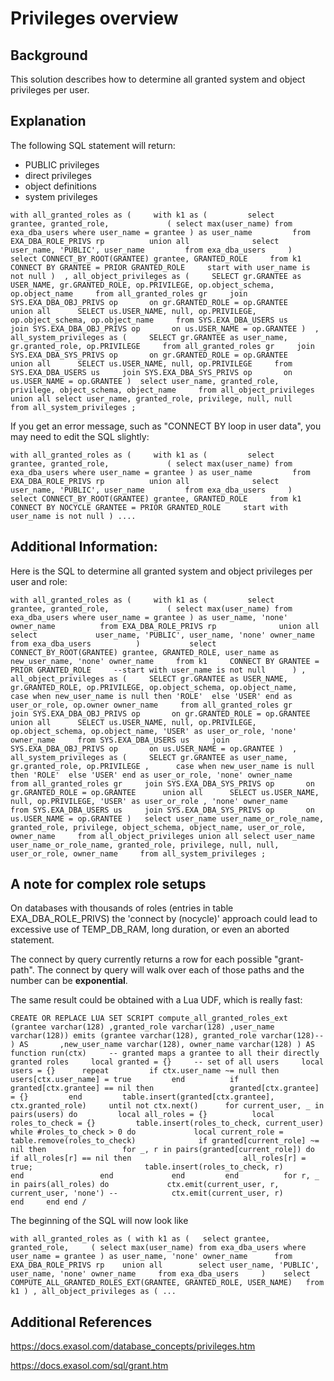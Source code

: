 # Privileges overview 
## Background

This solution describes how to determine all granted system and object privileges per user. 

## Explanation

The following SQL statement will return:

* PUBLIC privileges
* direct privileges
* object definitions
* system privileges


```"code
with all_granted_roles as (     with k1 as (         select             grantee, granted_role,             ( select max(user_name) from exa_dba_users where user_name = grantee ) as user_name         from EXA_DBA_ROLE_PRIVS rp          union all              select             user_name, 'PUBLIC', user_name         from exa_dba_users     )     select CONNECT_BY_ROOT(GRANTEE) grantee, GRANTED_ROLE     from k1     CONNECT BY GRANTEE = PRIOR GRANTED_ROLE     start with user_name is not null )  , all_object_privileges as (     SELECT gr.GRANTEE as USER_NAME, gr.GRANTED_ROLE, op.PRIVILEGE, op.object_schema, op.object_name     from all_granted_roles gr     join SYS.EXA_DBA_OBJ_PRIVS op       on gr.GRANTED_ROLE = op.GRANTEE      union all      SELECT us.USER_NAME, null, op.PRIVILEGE, op.object_schema, op.object_name     from SYS.EXA_DBA_USERS us     join SYS.EXA_DBA_OBJ_PRIVS op       on us.USER_NAME = op.GRANTEE )  , all_system_privileges as (     SELECT gr.GRANTEE as user_name, gr.granted_role, op.PRIVILEGE     from all_granted_roles gr     join SYS.EXA_DBA_SYS_PRIVS op       on gr.GRANTED_ROLE = op.GRANTEE      union all      SELECT us.USER_NAME, null, op.PRIVILEGE     from SYS.EXA_DBA_USERS us     join SYS.EXA_DBA_SYS_PRIVS op       on us.USER_NAME = op.GRANTEE )  select user_name, granted_role, privilege, object_schema, object_name     from all_object_privileges union all select user_name, granted_role, privilege, null, null     from all_system_privileges ; 
```
If you get an error message, such as "CONNECT BY loop in user data", you may need to edit the SQL slightly:


```"code
with all_granted_roles as (     with k1 as (         select             grantee, granted_role,             ( select max(user_name) from exa_dba_users where user_name = grantee ) as user_name         from EXA_DBA_ROLE_PRIVS rp          union all              select             user_name, 'PUBLIC', user_name         from exa_dba_users     )     select CONNECT_BY_ROOT(GRANTEE) grantee, GRANTED_ROLE     from k1     CONNECT BY NOCYCLE GRANTEE = PRIOR GRANTED_ROLE     start with user_name is not null ) .... 
```
## Additional Information:

Here is the SQL to determine all granted system and object privileges per user and role:


```"code-java"
with all_granted_roles as (     with k1 as (         select             grantee, granted_role,             ( select max(user_name) from exa_dba_users where user_name = grantee ) as user_name, 'none' owner_name          from EXA_DBA_ROLE_PRIVS rp              union all              select             user_name, 'PUBLIC', user_name, 'none' owner_name         from exa_dba_users          )           select CONNECT_BY_ROOT(GRANTEE) grantee, GRANTED_ROLE, user_name as new_user_name, 'none' owner_name     from k1     CONNECT BY GRANTEE = PRIOR GRANTED_ROLE     --start with user_name is not null      ) , all_object_privileges as (     SELECT gr.GRANTEE as USER_NAME, gr.GRANTED_ROLE, op.PRIVILEGE, op.object_schema, op.object_name,      case when new_user_name is null then 'ROLE'  else 'USER' end as user_or_role, op.owner owner_name     from all_granted_roles gr     join SYS.EXA_DBA_OBJ_PRIVS op       on gr.GRANTED_ROLE = op.GRANTEE      union all      SELECT us.USER_NAME, null, op.PRIVILEGE, op.object_schema, op.object_name, 'USER' as user_or_role, 'none' owner_name     from SYS.EXA_DBA_USERS us     join SYS.EXA_DBA_OBJ_PRIVS op       on us.USER_NAME = op.GRANTEE )  , all_system_privileges as (     SELECT gr.GRANTEE as user_name, gr.granted_role, op.PRIVILEGE ,      case when new_user_name is null then 'ROLE'  else 'USER' end as user_or_role, 'none' owner_name     from all_granted_roles gr     join SYS.EXA_DBA_SYS_PRIVS op       on gr.GRANTED_ROLE = op.GRANTEE      union all      SELECT us.USER_NAME, null, op.PRIVILEGE, 'USER' as user_or_role , 'none' owner_name     from SYS.EXA_DBA_USERS us     join SYS.EXA_DBA_SYS_PRIVS op       on us.USER_NAME = op.GRANTEE )   select user_name user_name_or_role_name, granted_role, privilege, object_schema, object_name, user_or_role, owner_name     from all_object_privileges union all select user_name user_name_or_role_name, granted_role, privilege, null, null, user_or_role, owner_name     from all_system_privileges ;
```
## A note for complex role setups

On databases with thousands of roles (entries in table EXA_DBA_ROLE_PRIVS) the 'connect by (nocycle)' approach could lead to excessive use of TEMP_DB_RAM, long duration, or even an aborted statement.

The connect by query currently returns a row for each possible "grant-path". The connect by query will walk over each of those paths and the number can be **exponential**.

The same result could be obtained with a Lua UDF, which is really fast:  



```"lia-code-sample
CREATE OR REPLACE LUA SET SCRIPT compute_all_granted_roles_ext (grantee varchar(128) ,granted_role varchar(128) ,user_name varchar(128)) emits (grantee varchar(128), granted_role varchar(128)-- ) AS       ,new_user_name varchar(128), owner_name varchar(128) ) AS function run(ctx)     -- granted maps a grantee to all their directly granted roles     local granted = {}     -- set of all users     local users = {}      repeat         if ctx.user_name ~= null then                 users[ctx.user_name] = true         end          if granted[ctx.grantee] == nil then                 granted[ctx.grantee] = {}         end         table.insert(granted[ctx.grantee], ctx.granted_role)     until not ctx.next()      for current_user, _ in pairs(users) do         local all_roles = {}          local roles_to_check = {}         table.insert(roles_to_check, current_user)          while #roles_to_check > 0 do             local current_role = table.remove(roles_to_check)              if granted[current_role] ~= nil then                 for _, r in pairs(granted[current_role]) do                     if all_roles[r] == nil then                         all_roles[r] = true;                         table.insert(roles_to_check, r)                     end                 end             end         end          for r, _ in pairs(all_roles) do             ctx.emit(current_user, r, current_user, 'none') --            ctx.emit(current_user, r)         end     end end / 
```
The beginning of the SQL will now look like


```"lia-code-sample
with all_granted_roles as ( with k1 as (   select grantee, granted_role,     ( select max(user_name) from exa_dba_users where user_name = grantee ) as user_name, 'none' owner_name      from EXA_DBA_ROLE_PRIVS rp    union all        select user_name, 'PUBLIC', user_name, 'none' owner_name     from exa_dba_users     )    select COMPUTE_ALL_GRANTED_ROLES_EXT(GRANTEE, GRANTED_ROLE, USER_NAME)   from k1 ) , all_object_privileges as ( ...
```
## Additional References

<https://docs.exasol.com/database_concepts/privileges.htm>

<https://docs.exasol.com/sql/grant.htm>

